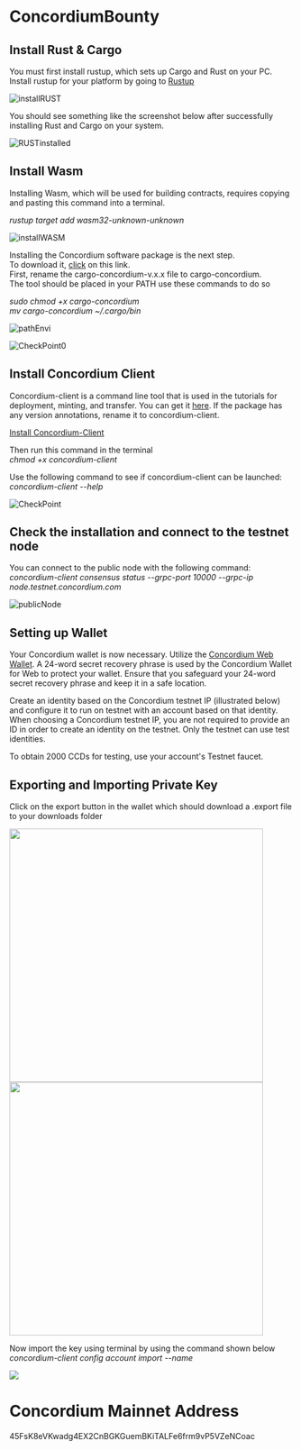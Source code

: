 # ConcordiumBounty

##   Install Rust & Cargo

You must first install rustup, which sets up Cargo and Rust on your PC. Install rustup for your platform by going to [Rustup](https://rustup.rs/)

![installRUST](https://github.com/ChitralaDhruv/ConcordiumBounty/blob/main/Screenshots/installRUST.png)

You should see something like the screenshot below after successfully installing Rust and Cargo on your system.

![RUSTinstalled](https://github.com/ChitralaDhruv/ConcordiumBounty/blob/main/Screenshots/RUSTinstalled.png)

##   Install Wasm

Installing Wasm, which will be used for building contracts, requires copying and pasting this command into a terminal. <br />

_rustup target add wasm32-unknown-unknown_

![installWASM](https://github.com/ChitralaDhruv/ConcordiumBounty/blob/main/Screenshots/installWASM.png)

Installing the Concordium software package is the next step. <br />
To download it, [click](https://developer.concordium.software/en/mainnet/net/installation/downloads-testnet.html#cargo-concordium-testnet) on this link. <br />
First, rename the cargo-concordium-v.x.x file to cargo-concordium. <br />
The tool should be placed in your PATH use these commands to do so <br />

_sudo chmod +x cargo-concordium_ <br />
_mv cargo-concordium ~/.cargo/bin_

![pathEnvi](https://github.com/ChitralaDhruv/ConcordiumBounty/blob/main/Screenshots/pathEnvi.png)

![CheckPoint0](https://github.com/ChitralaDhruv/ConcordiumBounty/blob/main/Screenshots/CheckPoint0.png)

##   Install Concordium Client

Concordium-client is a command line tool that is used in the tutorials for deployment, minting, and transfer. You can get it [here](https://developer.concordium.software/en/mainnet/net/installation/downloads-testnet.html#concordium-node-and-client-download-testnet). If the package has any version annotations, rename it to concordium-client.

[Install Concordium-Client](https://developer.concordium.software/en/mainnet/net/installation/downloads-testnet.html#concordium-node-and-client-download-testnet)

Then run this command in the terminal <br />
_chmod +x concordium-client_

Use the following command to see if concordium-client can be launched: <br />
_concordium-client --help_

![CheckPoint](https://github.com/ChitralaDhruv/ConcordiumBounty/blob/main/Screenshots/CheckPoint.png)

##   Check the installation and connect to the testnet node

You can connect to the public node with the following command:<br />
_concordium-client consensus status --grpc-port 10000 --grpc-ip node.testnet.concordium.com_

![publicNode](https://github.com/ChitralaDhruv/ConcordiumBounty/blob/main/Screenshots/publicNode.png)


## Setting up Wallet

Your Concordium wallet is now necessary. Utilize the [Concordium Web Wallet](https://chrome.google.com/webstore/detail/concordium-wallet/mnnkpffndmickbiakofclnpoiajlegmg/related?hl=en-US). A 24-word secret recovery phrase is used by the Concordium Wallet for Web to protect your wallet. Ensure that you safeguard your 24-word secret recovery phrase and keep it in a safe location. <br />

Create an identity based on the Concordium testnet IP (illustrated below) and configure it to run on testnet with an account based on that identity. 
When choosing a Concordium testnet IP, you are not required to provide an ID in order to create an identity on the testnet. Only the testnet can use test identities.

To obtain 2000 CCDs for testing, use your account's Testnet faucet.

## Exporting and Importing Private Key

Click on the export button in the wallet which should download a <public key>.export file to your downloads folder

<p float="left">
  <img src="https://github.com/ChitralaDhruv/ConcordiumBounty/blob/main/Screenshots/testnetWallet.png" height="450">
  <img src="https://github.com/ChitralaDhruv/ConcordiumBounty/blob/main/Screenshots/exportKeys.png" height="450">
</p>


Now import the key using terminal by using the command shown below <br />
_concordium-client config account import <YOUR PUBLIC ADDRESS.export> --name <Your-Wallet-Name>_
  
<img src="https://github.com/ChitralaDhruv/ConcordiumBounty/blob/main/Screenshots/importKeys.png">
  
 # Concordium Mainnet Address
  
45FsK8eVKwadg4EX2CnBGKGuemBKiTALFe6frm9vP5VZeNCoac


